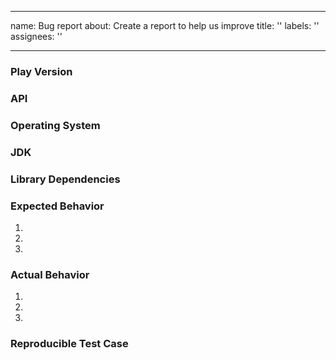 <!--- Copyright (C) from 2022 The Play Framework Contributors <https://github.com/playframework>, 2011-2021 Lightbend Inc. <https://www.lightbend.com> -->

---
name: Bug report
about: Create a report to help us improve
title: ''
labels: ''
assignees: ''

---

<!--

If you are reporting a bug, please be informative. This template can guide you to provide basic information, but you are not limited to that.

### Are you looking for help?

This is an issue tracker, used to manage and track the development of Play. It is not a support system and so it is not a place to ask questions or get help. If you're not sure if you have found a bug, or if you have a feature request, the best place to start is with either the [Discuss Play Forum](https://discuss.playframework.com) or [Stack Overflow](http://stackoverflow.com/questions/ask?tags=playframework).

-->

### Play Version

<!-- The Play version used in project/plugins.sbt -->


### API

<!-- If the project is using Scala, Java or both -->


### Operating System

<!-- Use `uname -a` if on Linux -->


### JDK

<!-- Paste the output from `java -version` at the command line. -->

### Library Dependencies

<!-- If this is an issue that involves integration with another system, include the exact version and OS of the other system, including any intermediate drivers or APIs i.e. if you connect to a PostgreSQL database, include both the version / OS of PostgreSQL and the JDBC driver version used to connect to the database. -->

### Expected Behavior

<!-- Please describe the expected behavior of the issue, starting from the first action. -->

1.
2.
3.

### Actual Behavior

<!--

Please provide a description of what actually happens, working from the same starting point.

Be descriptive: "it doesn't work" does not describe what the behavior actually is -- instead, say "the page renders a 500 error code with no body content."  Copy and paste logs, and include any URLs.  Turn on internal Play logging with `<logger name="play" value="TRACE"/>` if there is no log output.

-->

1.
2.
3.

### Reproducible Test Case

<!--

Please provide a PR with a failing test.  

If the issue is more complex or requires configuration, please provide a link to a project on Github that reproduces the issue.

-->